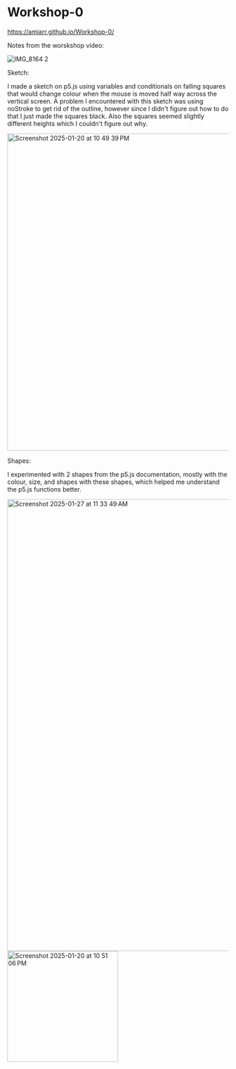 # Workshop-0

https://amiarr.github.io/Workshop-0/

Notes from the worskshop video: 

![IMG_8164 2](https://github.com/user-attachments/assets/625a492b-ef8e-41ab-b190-2ffd55557318) 

Sketch: 

I made a sketch on p5.js using variables and conditionals on falling squares that would change colour when the mouse is moved half way across the vertical screen. A problem I encountered with this sketch was using noStroke to get rid of the outline, however since I didn't figure out how to do that I just made the squares black. Also the squares seemed slightly different heights which I couldn't figure out why. 

<img width="722" alt="Screenshot 2025-01-20 at 10 49 39 PM" src="https://github.com/user-attachments/assets/5048fc92-ddeb-4736-b04b-8c83e5fe5ebb" />

Shapes: 

I experimented with 2 shapes from the p5.js documentation, mostly with the colour, size, and shapes with these shapes, which helped me understand the p5.js functions better. 

<img width="1028" alt="Screenshot 2025-01-27 at 11 33 49 AM" src="https://github.com/user-attachments/assets/6793c50f-aa76-480e-8798-b6500d42c307" />

<img width="252" alt="Screenshot 2025-01-20 at 10 51 06 PM" src="https://github.com/user-attachments/assets/d1d6ce79-ecee-4498-9cb7-7c1b5a786808" />

